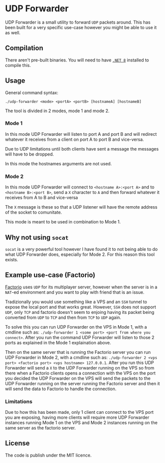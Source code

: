 # UDP Forwarder

UDP Forwarder is a small utility to forward `UDP` packets around. This has been built for a very specific use-case however you might be able to use it as well.

## Compilation

There aren't pre-built binaries. You will need to have [`.NET 8`](https://get.dot.net/8) installed to compile this.

## Usage

General command syntax:
```
./udp-forwarder <mode> <portA> <portB> [hostnameA] [hostnameB]
```


The tool is divided in 2 modes, mode 1 and mode 2.

### Mode 1

In this mode UDP Forwarder will listen to port A and port B and will redirect whatever it receives from a client on port A to port B and vice-versa.

Due to UDP limitations until both clients have sent a message the messages will have to be dropped.

In this mode the hostnames arguments are not used.

### Mode 2

In this mode UDP Forwarder will connect to `<hostname A>:<port A>` and to `<hostname B>:<port B>`, send a `X` character to `A` and then forward whatever it receives from A to B and vice-versa

The `X` message is these so that a UDP listener will have the remote address of the socket to comunitate.

This mode is meant to be used in combination to Mode 1.

## Why not using `socat`

`socat` is a very powerful tool however I have found it to not being able to do what UDP Forwarder does, especially for Mode 2. For this reason this tool exists.

## Example use-case (Factorio)

[Factorio](https://factorio.com) uses `UDP` for its multiplayer server, however when the server is in a `NAT`-ed environment and you want to play with friend that is an issue.

Tradizionally you would use something like a VPS and an `SSH` tunnel to expose the local port and that works great. However, `SSH` does not support `UDP`, only `TCP`
and factorio doesn't seem to enjoing having its packet being converted from `UDP` to `TCP` and then from `TCP` to `UDP` again.

To solve this you can run UDP Forwarder on the VPS in Mode 1, with a cmdline such as: `./udp-forwarder 1 <some port> <port from where you connect>`.
After you run the command UDP Forwarder will listen to those 2 ports as explained in the Mode 1 explaination above.

Then on the same server that is running the Factorio server you can run UDP Forwarder in Mode 2, with a cmdline such as: `./udp-forwarder 2 <vps port> <factorio port> <vps hostname> 127.0.0.1`.
After you run this UDP Forwarder will send a `X` to the UDP Forwarder running on the VPS so from there when a Factorio clients opens a connection with the VPS on the port you decided
the UDP Forwarder on the VPS will send the packets to the UDP Forwarder running on the server running the Factorio server and then it will send the data to Factorio to handle the connection.

### Limitations

Due to how this has been made, only 1 client can connect to the VPS port you are exposing, having more clients will require more UDP Forwarder instances running Mode 1 on the VPS and
Mode 2 instances running on the same server as the factorio server.


## License

The code is publish under the MIT licence.
